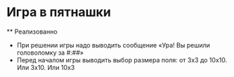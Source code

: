 # Игра в пятнашки
** Реализованно
* При решении игры надо выводить сообщение «Ура! Вы решили головоломку за #:##»
* Перед началом игры выводить выбор размера поля: от 3х3 до 10х10. Или 3х10. Или 10х3

